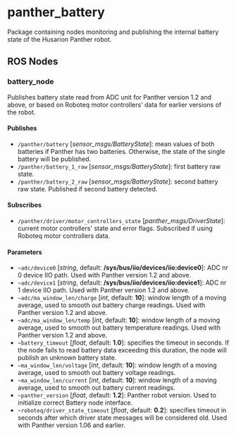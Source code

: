[//]: # (ROS_API_PACKAGE_START)
[//]: # (ROS_API_PACKAGE_NAME_START)

# panther_battery

[//]: # (ROS_API_PACKAGE_NAME_END)
[//]: # (ROS_API_PACKAGE_DESCRIPTION_START)

Package containing nodes monitoring and publishing the internal battery state of the Husarion Panther robot.

[//]: # (ROS_API_PACKAGE_DESCRIPTION_END)

## ROS Nodes

[//]: # (ROS_API_NODE_START)
[//]: # (ROS_API_NODE_COMPATIBLE_1_0)
[//]: # (ROS_API_NODE_COMPATIBLE_1_2)
[//]: # (ROS_API_NODE_NAME_START)

### battery_node

[//]: # (ROS_API_NODE_NAME_END)
[//]: # (ROS_API_NODE_DESCRIPTION_START)

Publishes battery state read from ADC unit for Panther version 1.2 and above, or based on Roboteq motor controllers' data for earlier versions of the robot.

[//]: # (ROS_API_NODE_DESCRIPTION_END)

#### Publishes

[//]: # (ROS_API_NODE_PUBLISHERS_START)

- `/panther/battery` [*sensor_msgs/BatteryState*]: mean values of both batteries if Panther has two batteries. Otherwise, the state of the single battery will be published.
- `/panther/battery_1_raw` [*sensor_msgs/BatteryState*]: first battery raw state.
- `/panther/battery_2_raw` [*sensor_msgs/BatteryState*]: second battery raw state. Published if second battery detected.

[//]: # (ROS_API_NODE_PUBLISHERS_END)

#### Subscribes

[//]: # (ROS_API_NODE_SUBSCRIBERS_START)

- `/panther/driver/motor_controllers_state` [*panther_msgs/DriverState*]: current motor controllers' state and error flags. Subscribed if using Roboteq motor controllers data.

[//]: # (ROS_API_NODE_SUBSCRIBERS_END)

#### Parameters

[//]: # (ROS_API_NODE_PARAMETERS_START)

- `~adc/device0` [*string*, default: **/sys/bus/iio/devices/iio:device0**]: ADC nr 0 device IIO path. Used with Panther version 1.2 and above.
- `~adc/device1` [*string*, default: **/sys/bus/iio/devices/iio:device1**]: ADC nr 1 device IIO path. Used with Panther version 1.2 and above.
- `~adc/ma_window_len/charge` [*int*, default: **10**]: window length of a moving average, used to smooth out battery charge readings. Used with Panther version 1.2 and above.
- `~adc/ma_window_len/temp` [*int*, default: **10**]: window length of a moving average, used to smooth out battery temperature readings. Used with Panther version 1.2 and above.
- `~battery_timeout` [*float*, default: **1.0**]: specifies the timeout in seconds. If the node fails to read battery data exceeding this duration, the node will publish an unknown battery state.
- `~ma_window_len/voltage` [*int*, default: **10**]: window length of a moving average, used to smooth out battery voltage readings.
- `~ma_window_len/current` [*int*, default: **10**]: window length of a moving average, used to smooth out battery current readings.
- `~panther_version` [*float*, default: **1.2**]: Panther robot version. Used to initialize correct Battery node interface.
- `~roboteq/driver_state_timeout` [*float*, default: **0.2**]: specifies timeout in seconds after which driver state messages will be considered old. Used with Panther version 1.06 and earlier.

[//]: # (ROS_API_NODE_PARAMETERS_END)
[//]: # (ROS_API_NODE_END)

